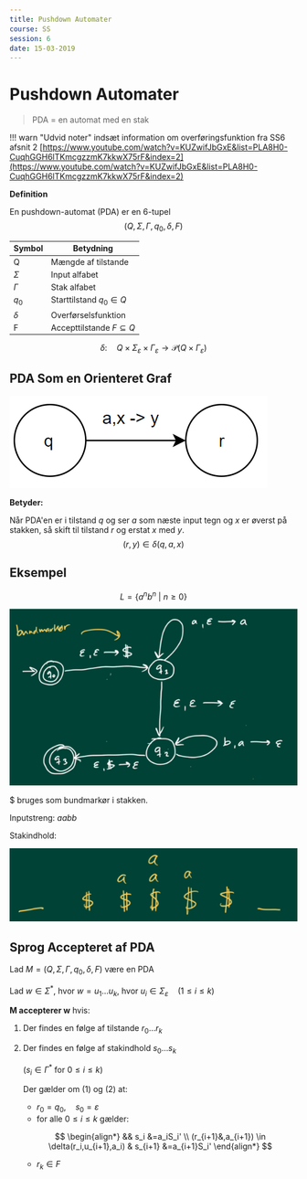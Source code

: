 ```yaml
---
title: Pushdown Automater
course: SS
session: 6
date: 15-03-2019
---
```


# Pushdown Automater

> PDA = en automat med en stak



!!! warn "Udvid noter"
    indsæt information om overføringsfunktion fra SS6 afsnit 2 [https://www.youtube.com/watch?v=KUZwifJbGxE&list=PLA8H0-CuqhGGH6lTKmcgzzmK7kkwX75rF&index=2](https://www.youtube.com/watch?v=KUZwifJbGxE&list=PLA8H0-CuqhGGH6lTKmcgzzmK7kkwX75rF&index=2)



**Definition**

En pushdown-automat (PDA) er en 6-tupel
$$
(Q,\Sigma, \Gamma, q_0, \delta, F)
$$

| Symbol   | Betydning                      |
| -------- | ------------------------------ |
| Q        | Mængde af tilstande            |
| $\Sigma$ | Input alfabet                  |
| $\Gamma$ | Stak alfabet                   |
| $q_0$    | Starttilstand $q_0 \in Q$      |
| $\delta$ | Overførselsfunktion            |
| F        | Accepttilstande $F\subseteq Q$ |

$$
\delta:\quad Q \times \Sigma_{\varepsilon} \times \Gamma_{\varepsilon} \longrightarrow \mathcal{P}(Q \times \Gamma_{\varepsilon})
$$



## PDA Som en Orienteret Graf

![1552589067883](images/6-pushdown-automater/1552589080903.png)

**Betyder:**

Når PDA'en er i tilstand *q* og ser *a* som næste input tegn og *x* er øverst på stakken, så skift til tilstand *r* og erstat *x* med *y*.
$$
(r,y)\in\delta(q,a,x)
$$


## Eksempel

$$
L=\{a^nb^n\ | \ n\geq 0\}
$$

![1552589396043](images/6-pushdown-automater/1552589396043.png)

$ bruges som bundmarkør i stakken.

Inputstreng: *aabb*

Stakindhold:

![1552589510346](images/6-pushdown-automater/1552589510346.png)





## Sprog Accepteret af PDA

Lad $M=(Q,\Sigma, \Gamma, q_0, \delta, F)$ være en PDA

Lad $w\in\Sigma^*$, hvor $w=u_1...u_k$, hvor $u_i\in\Sigma_{\varepsilon} \quad (1\leq i\leq k)$

**M accepterer w** hvis:

1. Der findes en følge af tilstande $r_0...r_k​$

2. Der findes en følge af stakindhold $s_0...s_k​$

    $(s_i\in\Gamma^* \ \text{for} \ 0\leq i \leq k)$

    

    Der gælder om (1) og (2) at:

    * $r_0=q_0,\quad s_0=\varepsilon$
    * $\text{for alle}\ 0\leq i \leq k$ gælder:

    $$
    \begin{align*} 
    && s_i &=a_iS_i' \\
    (r_{i+1}&,a_{i+1}) \in \delta(r_i,u_{i+1},a_i) & s_{i+1} &=a_{i+1}S_i'
    \end{align*}
    $$

    

    * $r_k\in F$